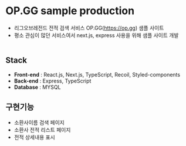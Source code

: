 # **OP.GG sample production**

- 리그오브레전드 전적 검색 서비스 OP.GG(https://op.gg) 샘플 사이트
- 평소 관심이 많던 서비스여서 next.js, express 사용을 위해 샘플 사이트 개발
  <br>
  <br>

## **Stack**

- **Front-end** : React.js, Next.js, TypeScript, Recoil, Styled-components <br>
- **Back-end** : Express, TypeScript <br>
- **Database** : MYSQL

## **구현기능**

- 소환사이름 검색 페이지
- 소환사 전적 리스트 페이지
- 전적 상세내용 표시
